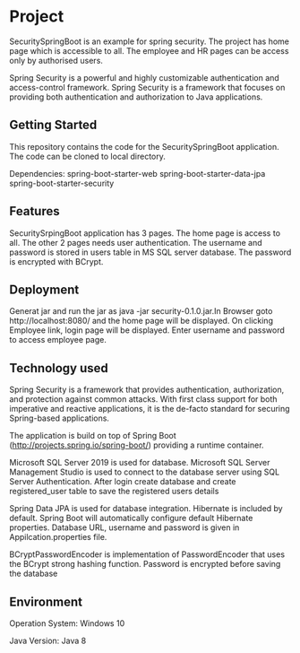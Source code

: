 # Project
SecuritySpringBoot is an example for spring security. The project has home page which is accessible to all. The employee and HR pages can be 
access only by authorised users.

Spring Security is a powerful and highly customizable authentication and access-control framework. Spring Security is a framework that focuses on providing both
authentication and authorization to Java applications.

## Getting Started
This repository contains the code for the SecuritySpringBoot application. The code can be cloned to local directory.

Dependencies:
spring-boot-starter-web
spring-boot-starter-data-jpa
spring-boot-starter-security
 
## Features
SecuritySrpingBoot application has 3 pages. The home page is access to all. The other 2 pages needs user authentication. The username and 
password is stored in users table in MS SQL server database. The password is encrypted with BCrypt.

## Deployment 
Generat jar and run the jar as java -jar security-0.1.0.jar.In Browser goto http://localhost:8080/ and the home page will be displayed. 
On clicking Employee link, login page will be displayed. Enter username and password to access employee page.

## Technology used
Spring Security is a framework that provides authentication, authorization, and protection against common attacks. With first class
support for both imperative and reactive applications, it is the de-facto standard for securing Spring-based applications.

The application is build on top of Spring Boot (http://projects.spring.io/spring-boot/) providing a runtime container.

Microsoft SQL Server 2019 is used for database.  Microsoft SQL Server Management Studio is used to connect to the database server using SQL Server Authentication. After login create database and create registered_user table to save the registered users details

Spring Data JPA is used for database integration. Hibernate is included by default. Spring Boot will automatically configure default Hibernate properties. Database URL, username and password is given in Appilcation.properties file.

BCryptPasswordEncoder is implementation of PasswordEncoder that uses the BCrypt strong hashing function. Password is encrypted before saving the database

## Environment

Operation System: Windows 10

Java Version: Java 8
 

